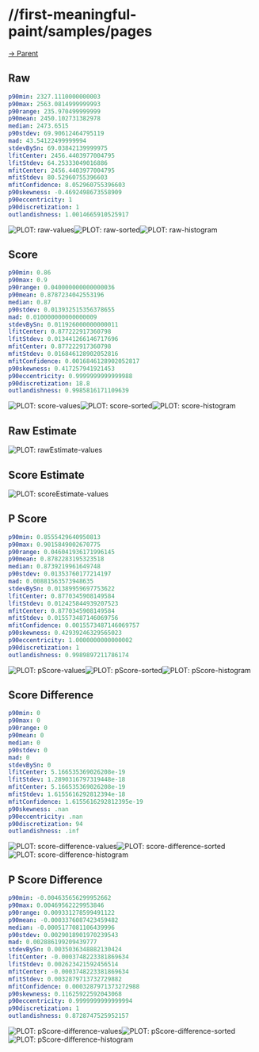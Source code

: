 
# //first-meaningful-paint/samples/pages

[→ Parent](../..)


## Raw


```yaml
p90min: 2327.1110000000003
p90max: 2563.0814999999993
p90range: 235.970499999999
p90mean: 2450.102731382978
median: 2473.6515
p90stdev: 69.90612464795119
mad: 43.54122499999994
stdevBySn: 69.03842139999975
lfitCenter: 2456.4403977004795
lfitStdev: 64.25333049016886
mfitCenter: 2456.4403977004795
mfitStdev: 80.52960755396603
mfitConfidence: 8.052960755396603
p90skewness: -0.4692498673558909
p90eccentricity: 1
p90discretization: 1
outlandishness: 1.0014665910525917

```

![PLOT: raw-values](./raw/values.svg)![PLOT: raw-sorted](./raw/sorted.svg)![PLOT: raw-histogram](./raw/histogram.svg)
## Score


```yaml
p90min: 0.86
p90max: 0.9
p90range: 0.040000000000000036
p90mean: 0.8787234042553196
median: 0.87
p90stdev: 0.013932515356378655
mad: 0.010000000000000009
stdevBySn: 0.011926000000000011
lfitCenter: 0.877222917360798
lfitStdev: 0.013441266146717696
mfitCenter: 0.877222917360798
mfitStdev: 0.016846128902052816
mfitConfidence: 0.0016846128902052817
p90skewness: 0.417257941921453
p90eccentricity: 0.9999999999999988
p90discretization: 18.8
outlandishness: 0.9985816171109639

```

![PLOT: score-values](./score/values.svg)![PLOT: score-sorted](./score/sorted.svg)![PLOT: score-histogram](./score/histogram.svg)
## Raw Estimate

![PLOT: rawEstimate-values](./rawEstimate/values.svg)
## Score Estimate

![PLOT: scoreEstimate-values](./scoreEstimate/values.svg)
## P Score


```yaml
p90min: 0.8555429640950813
p90max: 0.9015849002670775
p90range: 0.046041936171996145
p90mean: 0.8782283195323518
median: 0.8739219961649748
p90stdev: 0.01353760177214197
mad: 0.00881563573948635
stdevBySn: 0.01389959697753622
lfitCenter: 0.8770345908149584
lfitStdev: 0.012425844939207523
mfitCenter: 0.8770345908149584
mfitStdev: 0.015573487146069756
mfitConfidence: 0.0015573487146069757
p90skewness: 0.42939246329565023
p90eccentricity: 1.0000000000000002
p90discretization: 1
outlandishness: 0.9989897211786174

```

![PLOT: pScore-values](./pScore/values.svg)![PLOT: pScore-sorted](./pScore/sorted.svg)![PLOT: pScore-histogram](./pScore/histogram.svg)
## Score Difference


```yaml
p90min: 0
p90max: 0
p90range: 0
p90mean: 0
median: 0
p90stdev: 0
mad: 0
stdevBySn: 0
lfitCenter: 5.166535369026208e-19
lfitStdev: 1.2890316797319448e-18
mfitCenter: 5.166535369026208e-19
mfitStdev: 1.6155616292812394e-18
mfitConfidence: 1.6155616292812395e-19
p90skewness: .nan
p90eccentricity: .nan
p90discretization: 94
outlandishness: .inf

```

![PLOT: score-difference-values](./score-difference/values.svg)![PLOT: score-difference-sorted](./score-difference/sorted.svg)![PLOT: score-difference-histogram](./score-difference/histogram.svg)
## P Score Difference


```yaml
p90min: -0.004635656299952662
p90max: 0.00469562229953846
p90range: 0.009331278599491122
p90mean: -0.0003376087423459482
median: -0.0005177081106439996
p90stdev: 0.0029018901970239543
mad: 0.002886199209439777
stdevBySn: 0.0035036348882130424
lfitCenter: -0.0003748223381869634
lfitStdev: 0.002623421592456514
mfitCenter: -0.0003748223381869634
mfitStdev: 0.0032879713732729882
mfitConfidence: 0.0003287971373272988
p90skewness: 0.11625922592043068
p90eccentricity: 0.9999999999999994
p90discretization: 1
outlandishness: 0.8728747525952157

```

![PLOT: pScore-difference-values](./pScore-difference/values.svg)![PLOT: pScore-difference-sorted](./pScore-difference/sorted.svg)![PLOT: pScore-difference-histogram](./pScore-difference/histogram.svg)